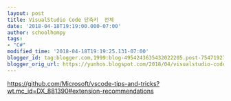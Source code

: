 ```yaml
---
layout: post
title: VisualStudio Code 단축키  전체
date: '2018-04-18T19:19:00.000-07:00'
author: schoolhompy
tags:
- "C#"
modified_time: '2018-04-18T19:19:25.131-07:00'
blogger_id: tag:blogger.com,1999:blog-4954243635432022205.post-7547192742824145975
blogger_orig_url: https://yunhos.blogspot.com/2018/04/visualstudio-code.html
---
```


https://github.com/Microsoft/vscode-tips-and-tricks?wt.mc_id=DX_881390#extension-recommendations